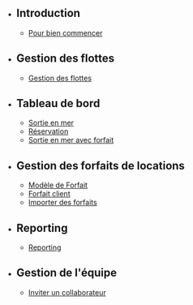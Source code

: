 - ## Introduction   
    - [Pour bien commencer](/{{route}})
- ## Gestion des flottes
    - [Gestion des flottes](/{{route}}/{{version}}/fleet)
- ## Tableau de bord
    - [Sortie en mer](/{{route}}/{{version}}/boat-trip)
    - [Réservation](/{{route}}/{{version}}/reservation)
    - [Sortie en mer avec forfait](/{{route}}/{{version}}/rental-boat-trip)
- ## Gestion des forfaits de locations
    - [Modèle de Forfait](/{{route}}/{{version}}/rental-package)
    - [Forfait client](/{{route}}/{{version}}/sailor-rental-package)
    - [Importer des forfaits](/{{route}}/{{version}}/import-sailor-rental-package)
- ## Reporting
    - [Reporting](/{{route}}/{{version}}/team)
- ## Gestion de l'équipe
    - [Inviter un collaborateur](/{{route}}/{{version}}/team)
